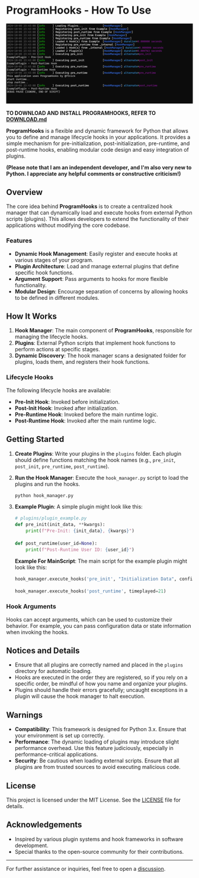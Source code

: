 # ProgramHooks - How To Use

![V1ConsoleExample](v1example.png)

**TO DOWNLOAD AND INSTALL PROGRAMHOOKS, REFER TO [DOWNLOAD.md](DOWNLOAD.md)**

**ProgramHooks** is a flexible and dynamic framework for Python that allows you to define and manage lifecycle hooks in your applications. It provides a simple mechanism for pre-initialization, post-initialization, pre-runtime, and post-runtime hooks, enabling modular code design and easy integration of plugins.

**(Please note that I am an independent developer, and I'm also very new to Python. I appreciate any helpful comments or constructive criticism!)**

## Overview

The core idea behind **ProgramHooks** is to create a centralized hook manager that can dynamically load and execute hooks from external Python scripts (plugins). This allows developers to extend the functionality of their applications without modifying the core codebase. 

### Features
- **Dynamic Hook Management**: Easily register and execute hooks at various stages of your program.
- **Plugin Architecture**: Load and manage external plugins that define specific hook functions.
- **Argument Support**: Pass arguments to hooks for more flexible functionality.
- **Modular Design**: Encourage separation of concerns by allowing hooks to be defined in different modules.

## How It Works

1. **Hook Manager**: The main component of **ProgramHooks**, responsible for managing the lifecycle hooks.
2. **Plugins**: External Python scripts that implement hook functions to perform actions at specific stages.
3. **Dynamic Discovery**: The hook manager scans a designated folder for plugins, loads them, and registers their hook functions.

### Lifecycle Hooks
The following lifecycle hooks are available:
- **Pre-Init Hook**: Invoked before initialization.
- **Post-Init Hook**: Invoked after initialization.
- **Pre-Runtime Hook**: Invoked before the main runtime logic.
- **Post-Runtime Hook**: Invoked after the main runtime logic.

## Getting Started

1. **Create Plugins**: Write your plugins in the `plugins` folder. Each plugin should define functions matching the hook names (e.g., `pre_init`, `post_init`, `pre_runtime`, `post_runtime`).

2. **Run the Hook Manager**: Execute the `hook_manager.py` script to load the plugins and run the hooks.

    ```bash
    python hook_manager.py
    ```

3. **Example Plugin**: A simple plugin might look like this:

    ```python
    # plugins/plugin_example.py
    def pre_init(init_data, **kwargs):
        print(f"Pre-Init: {init_data}, {kwargs}")

    def post_runtime(user_id=None):
        print(f"Post-Runtime User ID: {user_id}")
    ```
    **Example For MainScript**: The main script for the example plugin might look like this:
    ```python
    hook_manager.execute_hooks('pre_init', "Initialization Data", config={"setting": "value"})
    
    hook_manager.execute_hooks('post_runtime', timeplayed=21)
    ```

### Hook Arguments

Hooks can accept arguments, which can be used to customize their behavior. For example, you can pass configuration data or state information when invoking the hooks.

## Notices and Details

- Ensure that all plugins are correctly named and placed in the `plugins` directory for automatic loading.
- Hooks are executed in the order they are registered, so if you rely on a specific order, be mindful of how you name and organize your plugins.
- Plugins should handle their errors gracefully; uncaught exceptions in a plugin will cause the hook manager to halt execution.

## Warnings

- **Compatibility**: This framework is designed for Python 3.x. Ensure that your environment is set up correctly.
- **Performance**: The dynamic loading of plugins may introduce slight performance overhead. Use this feature judiciously, especially in performance-critical applications.
- **Security**: Be cautious when loading external scripts. Ensure that all plugins are from trusted sources to avoid executing malicious code.

## License

This project is licensed under the MIT License. See the [LICENSE](LICENSE) file for details.

## Acknowledgements

- Inspired by various plugin systems and hook frameworks in software development.
- Special thanks to the open-source community for their contributions.

---

For further assistance or inquiries, feel free to open a [discussion](https://github.com/ftnick/ProgramHooks/discussions).
